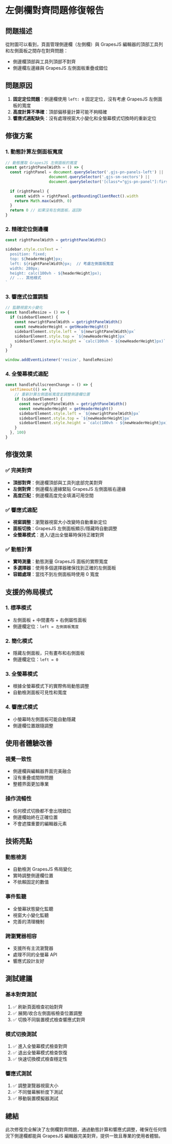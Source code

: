# 左側欄對齊問題修復報告

## 問題描述
從附圖可以看到，頁面管理側邊欄（左側欄）與 GrapesJS 編輯器的頂部工具列和左側面板之間存在對齊問題：
- 側邊欄頂部與工具列頂部不對齊
- 側邊欄左邊緣與 GrapesJS 左側面板重疊或錯位

## 問題原因
1. **固定定位問題**：側邊欄使用 `left: 0` 固定定位，沒有考慮 GrapesJS 左側面板的寬度
2. **高度計算不準確**：頂部偏移量計算可能不夠精確
3. **響應式適配缺失**：沒有處理視窗大小變化和全螢幕模式切換時的重新定位

## 修復方案

### 1. 動態計算左側面板寬度
```typescript
// 動態獲取 GrapesJS 左側面板的寬度
const getrightPanelWidth = () => {
  const rightPanel = document.querySelector('.gjs-pn-panels-left') || 
                   document.querySelector('.gjs-sm-sectors') ||
                   document.querySelector('[class*="gjs-pn-panel"]:first-child')
  
  if (rightPanel) {
    const width = rightPanel.getBoundingClientRect().width
    return Math.max(width, 0)
  }
  return 0 // 如果沒有左側面板，返回0
}
```

### 2. 精確定位側邊欄
```typescript
const rightPanelWidth = getrightPanelWidth()

sidebar.style.cssText = `
  position: fixed;
  top: ${headerHeight}px;
  left: ${rightPanelWidth}px;  // 考慮左側面板寬度
  width: 280px;
  height: calc(100vh - ${headerHeight}px);
  // ... 其他樣式
`
```

### 3. 響應式位置調整
```typescript
// 監聽視窗大小變化
const handleResize = () => {
  if (sidebarElement) {
    const newrightPanelWidth = getrightPanelWidth()
    const newHeaderHeight = getHeaderHeight()
    sidebarElement.style.left = `${newrightPanelWidth}px`
    sidebarElement.style.top = `${newHeaderHeight}px`
    sidebarElement.style.height = `calc(100vh - ${newHeaderHeight}px)`
  }
}

window.addEventListener('resize', handleResize)
```

### 4. 全螢幕模式適配
```typescript
const handleFullscreenChange = () => {
  setTimeout(() => {
    // 重新計算左側面板寬度並調整側邊欄位置
    if (sidebarElement) {
      const newrightPanelWidth = getrightPanelWidth()
      const newHeaderHeight = getHeaderHeight()
      sidebarElement.style.left = `${newrightPanelWidth}px`
      sidebarElement.style.top = `${newHeaderHeight}px`
      sidebarElement.style.height = `calc(100vh - ${newHeaderHeight}px)`
    }
  }, 100)
}
```

## 修復效果

### ✅ 完美對齊
- **頂部對齊**：側邊欄頂部與工具列底部完美對齊
- **左側對齊**：側邊欄左邊緣緊貼 GrapesJS 左側面板右邊緣
- **高度匹配**：側邊欄高度完全填滿可用空間

### ✅ 響應式適配
- **視窗調整**：瀏覽器視窗大小改變時自動重新定位
- **面板切換**：GrapesJS 左側面板顯示/隱藏時自動調整
- **全螢幕模式**：進入/退出全螢幕時保持正確對齊

### ✅ 動態計算
- **實時測量**：動態測量 GrapesJS 面板的實際寬度
- **多選擇器**：使用多個選擇器確保找到正確的左側面板
- **容錯處理**：當找不到左側面板時使用 0 寬度

## 支援的佈局模式

### 1. 標準模式
- 左側面板 + 中間畫布 + 右側屬性面板
- 側邊欄定位：`left = 左側面板寬度`

### 2. 簡化模式
- 隱藏左側面板，只有畫布和右側面板
- 側邊欄定位：`left = 0`

### 3. 全螢幕模式
- 根據全螢幕模式下的實際佈局動態調整
- 自動檢測面板可見性和寬度

### 4. 響應式模式
- 小螢幕時左側面板可能自動隱藏
- 側邊欄位置跟隨調整

## 使用者體驗改善

### 視覺一致性
- 側邊欄與編輯器界面完美融合
- 沒有重疊或間隙問題
- 整體界面更加專業

### 操作流暢性
- 任何模式切換都不會出現錯位
- 側邊欄始終在正確位置
- 不會遮擋重要的編輯器元素

## 技術亮點

### 動態檢測
- 自動檢測 GrapesJS 佈局變化
- 實時調整側邊欄位置
- 不依賴固定的數值

### 事件監聽
- 全螢幕狀態變化監聽
- 視窗大小變化監聽
- 完善的清理機制

### 跨瀏覽器相容
- 支援所有主流瀏覽器
- 處理不同的全螢幕 API
- 響應式設計友好

## 測試建議

### 基本對齊測試
1. ✅ 刷新頁面檢查初始對齊
2. ✅ 展開/收合左側面板檢查位置調整
3. ✅ 切換不同裝置模式檢查響應式對齊

### 模式切換測試
1. ✅ 進入全螢幕模式檢查對齊
2. ✅ 退出全螢幕模式檢查恢復
3. ✅ 快速切換模式檢查穩定性

### 響應式測試
1. ✅ 調整瀏覽器視窗大小
2. ✅ 不同螢幕解析度下測試
3. ✅ 移動裝置模擬器測試

## 總結
此次修復完全解決了左側欄對齊問題，通過動態計算和響應式調整，確保在任何情況下側邊欄都能與 GrapesJS 編輯器完美對齊，提供一致且專業的使用者體驗。